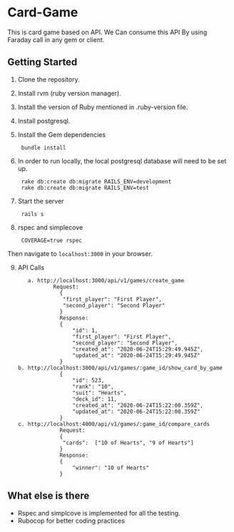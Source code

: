 # Card-Game

This is card game based on API. We Can consume this API By using Faraday call in any gem or client.

## Getting Started

1. Clone the repository.
2. Install rvm (ruby version manager).
3. Install the version of Ruby mentioned in .ruby-version file.
4. Install postgresql.
5. Install the Gem dependencies

        bundle install

6. In order to run locally, the local postgresql database will need to be set up.

        rake db:create db:migrate RAILS_ENV=development
        rake db:create db:migrate RAILS_ENV=test

7. Start the server

        rails s

8. rspec and simplecove

        COVERAGE=true rspec

Then navigate to `localhost:3000` in your browser.

9. API Calls 
       
          a. http://localhost:3000/api/v1/games/create_game
                  Request:
                    {
                     "first_player": "First Player",
                     "second_player": "Second Player"
                    }
                    Response:
                    {
                        "id": 1,
                        "first_player": "First Player",
                        "second_player": "Second Player",
                        "created_at": "2020-06-24T15:29:49.945Z",
                        "updated_at": "2020-06-24T15:29:49.945Z"
                    }
       b. http://localhost:3000/api/v1/games/:game_id/show_card_by_game
                    {
                        "id": 523,
                        "rank": "10",
                        "suit": "Hearts",
                        "deck_id": 11,
                        "created_at": "2020-06-24T15:22:00.359Z",
                        "updated_at": "2020-06-24T15:22:00.359Z"
                    }
       c. http://localhost:4000/api/v1/games/:game_id/compare_cards
                    Request:
                    {
                     "cards":  ["10 of Hearts", "9 of Hearts"]
                    }
                    Response:
                    {
                        "winner": "10 of Hearts"
                    }
## What else is there

* Rspec and simplcove is implemented for all the testing.
* Rubocop for better coding practices

